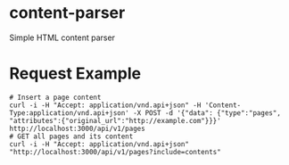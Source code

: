 # content-parser
Simple HTML content parser

# Request Example

```
# Insert a page content
curl -i -H "Accept: application/vnd.api+json" -H 'Content-Type:application/vnd.api+json' -X POST -d '{"data": {"type":"pages", "attributes":{"original_url":"http://example.com"}}}' http://localhost:3000/api/v1/pages
# GET all pages and its content
curl -i -H "Accept: application/vnd.api+json" "http://localhost:3000/api/v1/pages?include=contents"
```
